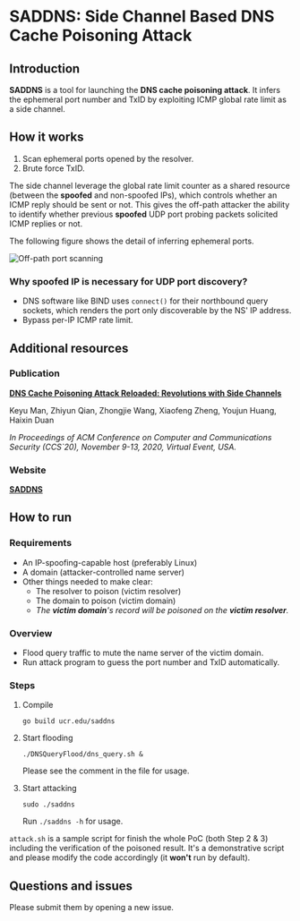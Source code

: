# SADDNS: Side Channel Based DNS Cache Poisoning Attack

## Introduction
**SADDNS** is a tool for launching the **DNS cache poisoning attack**. It infers the ephemeral port number and TxID by exploiting ICMP global rate limit as a side channel. 

## How it works
1. Scan ephemeral ports opened by the resolver.
2. Brute force TxID.

The side channel leverage the global rate limit counter as a shared resource (between the **spoofed** and non-spoofed IPs), which controls whether an ICMP reply should be sent or not. This gives the off-path attacker the ability to identify whether previous **spoofed** UDP port probing packets solicited ICMP replies or not.

The following figure shows the detail of inferring ephemeral ports.

![Off-path port scanning](https://www.saddns.net/attack.svg)

### Why spoofed IP is necessary for UDP port discovery?
- DNS software like BIND uses ```connect()``` for their northbound query sockets, which renders the port only discoverable by the NS' IP address.
- Bypass per-IP ICMP rate limit.

## Additional resources

### Publication

[**DNS Cache Poisoning Attack Reloaded: Revolutions with Side Channels**](https://doi.org/10.1145/3372297.3417280)

Keyu Man, Zhiyun Qian, Zhongjie Wang, Xiaofeng Zheng, Youjun Huang, Haixin Duan

*In Proceedings of ACM Conference on Computer and Communications Security (CCS`20), November 9-13, 2020, Virtual Event, USA.*

### Website

[**SADDNS**](https://www.saddns.net)

## How to run

### Requirements

- An IP-spoofing-capable host (preferably Linux)
- A domain (attacker-controlled name server)
- Other things needed to make clear:
    - The resolver to poison (victim resolver)
    - The domain to poison (victim domain)
    - *The **victim domain**'s record will be poisoned on the **victim resolver**.*

### Overview

- Flood query traffic to mute the name server of the victim domain.
- Run attack program to guess the port number and TxID automatically.

### Steps

1. Compile

    ```go build ucr.edu/saddns```

2. Start flooding

    ```./DNSQueryFlood/dns_query.sh &```
    
    Please see the comment in the file for usage.
    
3. Start attacking

    ```sudo ./saddns```
    
    Run ```./saddns -h``` for usage.
    
```attack.sh``` is a sample script for finish the whole PoC (both Step 2 & 3) including the verification of the poisoned result. It's a demonstrative script and please modify the code accordingly (it **won't** run by default). 

## Questions and issues

Please submit them by opening a new issue.

